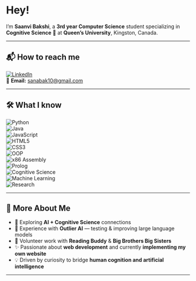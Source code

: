 
# Hey!

I’m **Saanvi Bakshi**, a **3rd year Computer Science** student specializing in **Cognitive Science** 🧠 at **Queen’s University**, Kingston, Canada.  

---

## 📬 How to reach me  

[![LinkedIn](https://img.shields.io/badge/LinkedIn-blue?logo=linkedin&logoColor=white)](https://www.linkedin.com/in/saanvi-bakshi-9797b8292/)  
📧 **Email:** [sanabak10@gmail.com](mailto:sanabak10@gmail.com)  

---

## 🛠️ What I know  

![Python](https://img.shields.io/badge/Python-3776AB?style=for-the-badge&logo=python&logoColor=white)  
![Java](https://img.shields.io/badge/Java-007396?style=for-the-badge&logo=java&logoColor=white)  
![JavaScript](https://img.shields.io/badge/JavaScript-F7DF1E?style=for-the-badge&logo=javascript&logoColor=black)  
![HTML5](https://img.shields.io/badge/HTML5-E34F26?style=for-the-badge&logo=html5&logoColor=white)  
![CSS3](https://img.shields.io/badge/CSS3-1572B6?style=for-the-badge&logo=css3&logoColor=white)  
![OOP](https://img.shields.io/badge/OOP-FF6F00?style=for-the-badge&logo=databricks&logoColor=white)  
![x86 Assembly](https://img.shields.io/badge/x86--Assembly-6C3483?style=for-the-badge&logo=buffer&logoColor=white)  
![Prolog](https://img.shields.io/badge/Prolog-B22222?style=for-the-badge&logo=gnu&logoColor=white)  
![Cognitive Science](https://img.shields.io/badge/Cognitive--Science-8A2BE2?style=for-the-badge&logo=brain&logoColor=white)  
![Machine Learning](https://img.shields.io/badge/Machine--Learning-FF6F00?style=for-the-badge&logo=googlecloud&logoColor=white)  
![Research](https://img.shields.io/badge/Research-4CAF50?style=for-the-badge&logo=academia&logoColor=white)  

---

## 📖 More About Me  

- 🌱 Exploring **AI + Cognitive Science** connections  
- 🧪 Experience with **Outlier AI** — testing & improving large language models  
- 🤝 Volunteer work with **Reading Buddy** & **Big Brothers Big Sisters**  
- ✨ Passionate about **web development** and currently **implementing my own website**  
- 💡 Driven by curiosity to bridge **human cognition and artificial intelligence**
  
---

